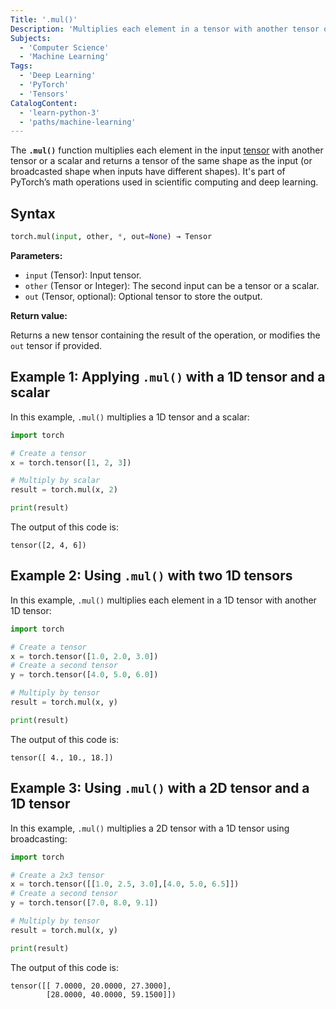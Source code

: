 ```yaml
---
Title: '.mul()'
Description: 'Multiplies each element in a tensor with another tensor or scalar.'
Subjects:
  - 'Computer Science'
  - 'Machine Learning'
Tags:
  - 'Deep Learning'
  - 'PyTorch'
  - 'Tensors'
CatalogContent:
  - 'learn-python-3'
  - 'paths/machine-learning'
---
```


The **`.mul()`** function multiplies each element in the input [tensor](https://www.codecademy.com/resources/docs/pytorch/tensors) with another tensor or a scalar and returns a tensor of the same shape as the input (or broadcasted shape when inputs have different shapes). It's part of PyTorch’s math operations used in scientific computing and deep learning.

## Syntax

```py
torch.mul(input, other, *, out=None) → Tensor
```

**Parameters:**

- `input` (Tensor): Input tensor.
- `other` (Tensor or Integer): The second input can be a tensor or a scalar.
- `out` (Tensor, optional): Optional tensor to store the output.

**Return value:**

Returns a new tensor containing the result of the operation, or modifies the `out` tensor if provided.

## Example 1: Applying `.mul()` with a 1D tensor and a scalar

In this example, `.mul()` multiplies a 1D tensor and a scalar:

```py
import torch

# Create a tensor
x = torch.tensor([1, 2, 3])

# Multiply by scalar
result = torch.mul(x, 2)

print(result)
```

The output of this code is:

```shell
tensor([2, 4, 6])
```

## Example 2: Using `.mul()` with two 1D tensors

In this example, `.mul()` multiplies each element in a 1D tensor with another 1D tensor:

```py
import torch

# Create a tensor
x = torch.tensor([1.0, 2.0, 3.0])
# Create a second tensor
y = torch.tensor([4.0, 5.0, 6.0])

# Multiply by tensor
result = torch.mul(x, y)

print(result)
```

The output of this code is:

```shell
tensor([ 4., 10., 18.])
```

## Example 3: Using `.mul()` with a 2D tensor and a 1D tensor

In this example, `.mul()` multiplies a 2D tensor with a 1D tensor using broadcasting:

```py
import torch

# Create a 2x3 tensor
x = torch.tensor([[1.0, 2.5, 3.0],[4.0, 5.0, 6.5]])
# Create a second tensor
y = torch.tensor([7.0, 8.0, 9.1])

# Multiply by tensor
result = torch.mul(x, y)

print(result)
```

The output of this code is:

```shell
tensor([[ 7.0000, 20.0000, 27.3000],
        [28.0000, 40.0000, 59.1500]])
```